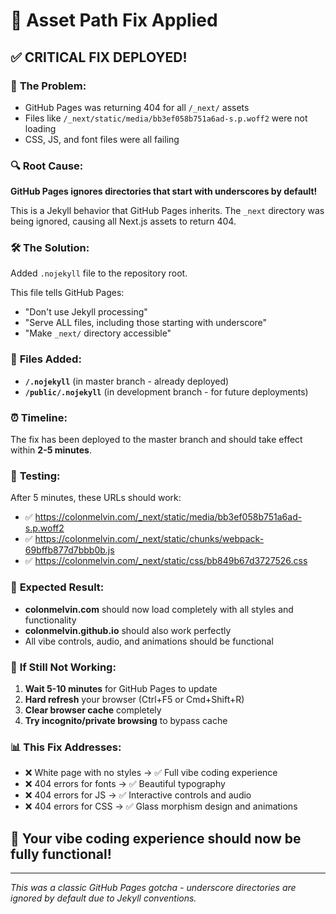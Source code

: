 # 🔧 Asset Path Fix Applied

## ✅ **CRITICAL FIX DEPLOYED!**

### 🚨 **The Problem:**
- GitHub Pages was returning 404 for all `/_next/` assets
- Files like `/_next/static/media/bb3ef058b751a6ad-s.p.woff2` were not loading
- CSS, JS, and font files were all failing

### 🔍 **Root Cause:**
**GitHub Pages ignores directories that start with underscores by default!**

This is a Jekyll behavior that GitHub Pages inherits. The `_next` directory was being ignored, causing all Next.js assets to return 404.

### 🛠️ **The Solution:**
Added `.nojekyll` file to the repository root.

This file tells GitHub Pages:
- "Don't use Jekyll processing"
- "Serve ALL files, including those starting with underscore"
- "Make `_next/` directory accessible"

### 📁 **Files Added:**
- **`/.nojekyll`** (in master branch - already deployed)
- **`/public/.nojekyll`** (in development branch - for future deployments)

### ⏰ **Timeline:**
The fix has been deployed to the master branch and should take effect within **2-5 minutes**.

### 🧪 **Testing:**
After 5 minutes, these URLs should work:
- ✅ https://colonmelvin.com/_next/static/media/bb3ef058b751a6ad-s.p.woff2
- ✅ https://colonmelvin.com/_next/static/chunks/webpack-69bffb877d7bbb0b.js
- ✅ https://colonmelvin.com/_next/static/css/bb849b67d3727526.css

### 🎯 **Expected Result:**
- **colonmelvin.com** should now load completely with all styles and functionality
- **colonmelvin.github.io** should also work perfectly
- All vibe controls, audio, and animations should be functional

### 🔄 **If Still Not Working:**
1. **Wait 5-10 minutes** for GitHub Pages to update
2. **Hard refresh** your browser (Ctrl+F5 or Cmd+Shift+R)
3. **Clear browser cache** completely
4. **Try incognito/private browsing** to bypass cache

### 📊 **This Fix Addresses:**
- ❌ White page with no styles → ✅ Full vibe coding experience
- ❌ 404 errors for fonts → ✅ Beautiful typography
- ❌ 404 errors for JS → ✅ Interactive controls and audio
- ❌ 404 errors for CSS → ✅ Glass morphism design and animations

## 🎉 **Your vibe coding experience should now be fully functional!**

---

*This was a classic GitHub Pages gotcha - underscore directories are ignored by default due to Jekyll conventions.*
